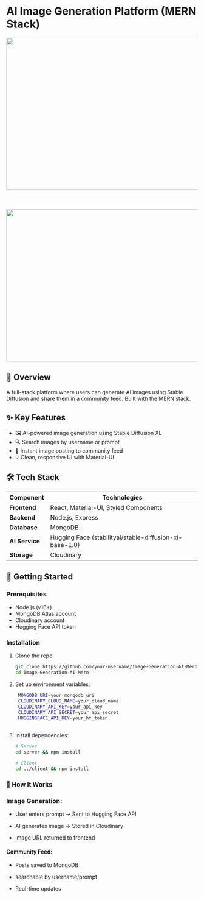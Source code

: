 #  AI Image Generation Platform (MERN Stack)

<div align="center">
<img height="400" width="700 "src="https://github.com/saadbinwasi/Image-Generation-AI-Mern/blob/main/photo/Screenshot%202025-03-28%20at%208.13.03%E2%80%AFAM.png"/>
<img height="50"/>
<img height="400" width="700 "src="https://github.com/saadbinwasi/Image-Generation-AI-Mern/blob/main/photo/Screenshot%202025-03-28%20at%207.27.24%E2%80%AFAM.png"/>
</div>

## 🌟 Overview
A full-stack platform where users can generate AI images using Stable Diffusion and share them in a community feed. Built with the MERN stack.

## ✨ Key Features
- 🖼️ AI-powered image generation using Stable Diffusion XL
- 🔍 Search images by username or prompt
- 🚀 Instant image posting to community feed
- 💡 Clean, responsive UI with Material-UI

## 🛠️ Tech Stack
| Component       | Technologies |
|-----------------|--------------|
| **Frontend**    | React, Material-UI, Styled Components |
| **Backend**     | Node.js, Express |
| **Database**    | MongoDB |
| **AI Service**  | Hugging Face (stabilityai/stable-diffusion-xl-base-1.0) |
| **Storage**     | Cloudinary |

## 🚀 Getting Started

### Prerequisites
- Node.js (v16+)
- MongoDB Atlas account
- Cloudinary account
- Hugging Face API token

### Installation
1. Clone the repo:
   ```bash
   git clone https://github.com/your-username/Image-Generation-AI-Mern.git
   cd Image-Generation-AI-Mern


2. Set up environment variables:
   ```bash
    MONGODB_URI=your_mongodb_uri
    CLOUDINARY_CLOUD_NAME=your_cloud_name
    CLOUDINARY_API_KEY=your_api_key
    CLOUDINARY_API_SECRET=your_api_secret
    HUGGINGFACE_API_KEY=your_hf_token    
    
3. Install dependencies:
    ```bash
    # Server
    cd server && npm install

    # Client
    cd ../client && npm install


### 🔧 How It Works

### Image Generation:

- User enters prompt → Sent to Hugging Face API

- AI generates image → Stored in Cloudinary

- Image URL returned to frontend

#### Community Feed:

- Posts saved to MongoDB

- searchable by username/prompt

- Real-time updates

